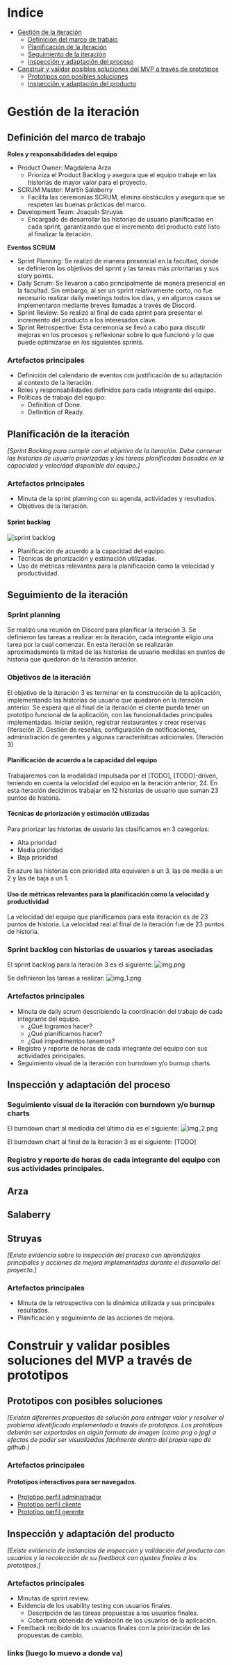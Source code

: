 # Indice

- [Gestión de la iteración](#gestión-de-la-iteración)
  - [Definición del marco de trabajo](#definición-del-marco-de-trabajo)
  - [Planificación de la iteración](#planificación-de-la-iteración)
  - [Seguimiento de la iteración](#seguimiento-de-la-iteración)
  - [Inspección y adaptación del proceso](#inspección-y-adaptación-del-proceso)
- [Construir y validar posibles soluciones del MVP a través de prototipos](#construir-y-validar-posibles-soluciones-del-mvp-a-través-de-prototipos)
  - [Prototipos con posibles soluciones](#prototipos-con-posibles-soluciones)
  - [Inspección y adaptación del producto](#inspección-y-adaptación-del-producto)

# Gestión de la iteración

## Definición del marco de trabajo

**Roles y responsabilidades del equipo**
- Product Owner: Magdalena Arza
  - Prioriza el Product Backlog y asegura que el equipo trabaje en las historias de mayor valor para el proyecto.
- SCRUM Master: Martín Salaberry
  - Facilita las ceremonias SCRUM, elimina obstáculos y asegura que se respeten las buenas prácticas del marco.
- Development Team: Joaquín Struyas
  - Encargado de desarrollar las historias de usuario planificadas en cada sprint, garantizando que el incremento del producto esté listo al finalizar la iteración.

**Eventos SCRUM**
- Sprint Planning: Se realizó de manera presencial en la facultad, donde se definieron los objetivos del sprint y las tareas más prioritarias y sus story points.
- Daily Scrum: Se llevaron a cabo principalmente de manera presencial en la facultad. Sin embargo, al ser un sprint relativamente corto, no fue necesario realizar daily meetings todos los días, y en algunos casos se implementaron mediante breves llamadas a través de Discord.
- Sprint Review: Se realizó al final de cada sprint para presentar el incremento del producto a los interesados clave.
- Sprint Retrospective: Esta ceremonia se llevó a cabo para discutir mejoras en los procesos y reflexionar sobre lo que funcionó y lo que puede optimizarse en los siguientes sprints.

### Artefactos principales

- Definición del calendario de eventos con justificación de su adaptación al contexto de la iteración.
- Roles y responsabilidades definidos para cada integrante del equipo.
- Políticas de trabajo del equipo:
  - Definition of Done.
  - Definition of Ready.

## Planificación de la iteración

_[Sprint Backlog para cumplir con el objetivo de la iteración. Debe contener las historias de usuario priorizadas y las tareas planificadas basadas en la capacidad y velocidad disponible del equipo.]_

### Artefactos principales

- Minuta de la sprint planning con su agenda, actividades y resultados.
- Objetivos de la iteración.
#### Sprint backlog
![sprint backlog](imagenes/sprint-backlog.png)

- Planificación de acuerdo a la capacidad del equipo.
- Técnicas de priorización y estimación utilizadas.
- Uso de métricas relevantes para la planificación como la velocidad y productividad.

## Seguimiento de la iteración

### Sprint planning
Se realizó una reunión en Discord para planificar la iteración 3. Se definieron las tareas a realizar en la iteración, cada integrante
eligio una tarea por la cual comenzar. En esta iteración se realizarán aproximadamente la mitad de las historias de usuario
medidas en puntos de historia que quedaron de la iteración anterior.

### Objetivos de la iteración

El objetivo de la iteración 3 es terminar en la construcción de la aplicación, implementando las historias de usuario que quedaron en la iteración anterior.
Se espera que al final de la iteración el cliente pueda tener un prototipo funcional de la aplicación, con las funcionalidades principales implementadas.
Iniciar sesión, registrar restaurantes y crear reservas (Iteración 2).
Gestión de reseñas, configuración de notificaciones, administración de gerentes y algunas caracterísitcas adicionales. (Iteración 3)

#### Planificación de acuerdo a la capacidad del equipo

Trabajaremos con la modalidad impulsada por el [TODO], [TODO]-driven, teniendo en cuenta la velocidad del equipo en la iteración anterior, 24.
En esta iteración decidimos trabajar en 12 historias de usuario que suman 23 puntos de historia.

#### Técnicas de priorización y estimación utilizadas

Para priorizar las historias de usuario las clasificamos en 3 categorías:
- Alta prioridad
- Media prioridad
- Baja prioridad

En azure las historias con prioridad alta equivalen a un 3, las de media a un 2 y las de baja a un 1.

#### Uso de métricas relevantes para la planificación como la velocidad y productividad

La velocidad del equipo que planificamos para esta iteración es de 23 puntos de historia.
La velocidad real al final de la iteración fue de 23 puntos de historia.

### Sprint backlog con historias de usuarios y tareas asociadas

El sprint backlog para la iteración 3 es el siguiente:
![img.png](img.png)

Se definieron las tareas a realizar:
![img_1.png](img_1.png)

### Artefactos principales

- Minuta de daily scrum describiendo la coordinación del trabajo de cada integrante del equipo.
  - ¿Qué logramos hacer?
  - ¿Qué planificamos hacer?
  - ¿Qué impedimentos tenemos?
- Registro y reporte de horas de cada integrante del equipo con sus actividades principales.
- Seguimiento visual de la iteración con burndown y/o burnup charts.

## Inspección y adaptación del proceso

### Seguimiento visual de la iteración con burndown y/o burnup charts
El burndown chart al mediodía del último día es el siguiente:
![img_2.png](img_2.png)

El burndown chart al final de la iteración 3 es el siguiente:
[TODO]

### Registro y reporte de horas de cada integrante del equipo con sus actividades principales.

Arza
- 

Salaberry
- 

Struyas
- 
_[Existe evidencia sobre la inspección del proceso con aprendizajes principales y acciones de mejora implementadas durante el desarrollo del proyecto.]_

### Artefactos principales

- Minuta de la retrospectiva con la dinámica utilizada y sus principales resultados.
- Planificación y seguimiento de las acciones de mejora.

# Construir y validar posibles soluciones del MVP a través de prototipos

## Prototipos con posibles soluciones

_[Existen diferentes propuestas de solución para entregar valor y resolver el problema identificado implementado a través de prototipos. Los prototipos deberán ser exportados en algún formato de imagen (como png o jpg) a efectos de poder ser visualizados fácilmente dentro del propio repo de github.]_

### Artefactos principales

#### Prototipos interactivos para ser navegados.
- [Prototipo perfil administrador](https://www.figma.com/proto/BYvhnvacIuyWrmaI2aCwkn/Obligatorio-ISA?node-id=321-1029&node-type=canvas&t=Zf440yrWScs6Hac8-1&scaling=min-zoom&content-scaling=fixed&page-id=287%3A2605&starting-point-node-id=287%3A2646)
- [Prototipo perfil cliente](https://www.figma.com/proto/BYvhnvacIuyWrmaI2aCwkn/Obligatorio-ISA?node-id=165-1170&node-type=canvas&t=4706DZGmePyfHITl-1&scaling=scale-down&content-scaling=fixed&page-id=5%3A4&starting-point-node-id=165%3A1170)
- [Prototipo perfil gerente](https://www.figma.com/proto/BYvhnvacIuyWrmaI2aCwkn/Obligatorio-ISA?node-id=136-1002&node-type=canvas&t=PX9Tm9qnh0T4Hlfn-1&scaling=min-zoom&content-scaling=fixed&page-id=136%3A897&starting-point-node-id=136%3A1002)

## Inspección y adaptación del producto

_[Existe evidencia de instancias de inspección y validación del producto con usuarios y la recolección de su feedback con ajustes finales a los prototipos.]_

### Artefactos principales

- Minutas de sprint review.
- Evidencia de los usability testing con usuarios finales.
  - Descripción de las tareas propuestas a los usuarios finales.
  - Cobertura obtenida de validación de los usuarios de la aplicación.
- Feedback recibido de los usuarios finales con la priorización de las propuestas de cambio.


### links (luego lo muevo a donde va)


